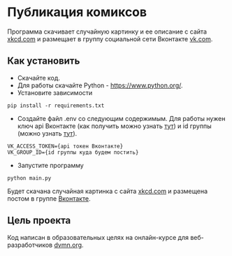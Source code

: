 # Публикация комиксов

Программа скачивает случайную картинку и ее описание с сайта [xkcd.com](https://xkcd.com/  "xkcd.com") и размещает в группу социальной сети Вконтакте [vk.com](https://vk.com/  "vk.com").

## Как установить

- Скачайте код.
- Для работы скачайте Python - https://www.python.org/.
- Установите зависимости 
```
pip install -r requirements.txt
```
- Создайте файл .env со следующим содержимым.
Для работы нужен ключ api Вконтакте (как получить можно узнать [тут](https://vk.com/dev/first_guide/  "vk.com")) и id группы (можно узнать [тут](https://regvk.com/id/  "regvk.com")).
```
VK_ACCESS_TOKEN={api токен Вконтакте}
VK_GROUP_ID={id группы куда будем постить}
```
- Запустите программу
```
python main.py
```

Будет скачана случайная картинка с сайта [xkcd.com](https://xkcd.com/  "xkcd.com") и размещена постом в группе [Вконтакте](https://vk.com/  "vk.com").

## Цель проекта

Код написан в образовательных целях на онлайн-курсе для веб-разработчиков [dvmn.org](https://dvmn.org/).